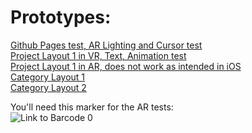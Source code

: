 # Prototypes:    #
  
[Github Pages test, AR Lighting and Cursor test](https://sycrus.github.io/parallel_test/lighting-cursor.html) \
[Project Layout 1 in VR,  Text, Animation test](https://parallel-layout-1.glitch.me/) \
[Project Layout 1 in AR, does not work as intended in iOS](https://layout-1-ar.glitch.me/) \
[Category Layout 1](https://layout-2-ar.glitch.me/) \
[Category Layout 2](https://category-layout-2.glitch.me/)

You'll need this marker for the AR tests:\
![Link to Barcode 0](https://github.com/sycrus/parallel_test/blob/main/assets/test/0%20marker.png?raw=true "0")
